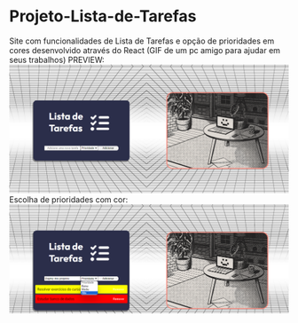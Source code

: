 # Projeto-Lista-de-Tarefas
Site com funcionalidades de Lista de Tarefas e opção de prioridades em cores desenvolvido através do React
(GIF de um pc amigo para ajudar em seus trabalhos)
PREVIEW: <img src="src/assets/preview1.png">
Escolha de prioridades com cor:
<img src="src/assets/preview2.png">
